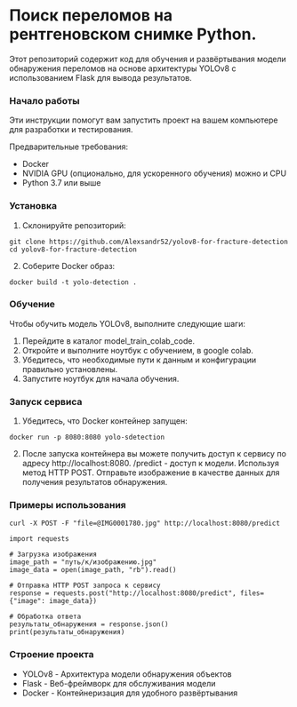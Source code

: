 
# Поиск переломов на рентгеновском снимке Python.

Этот репозиторий содержит код для обучения и развёртывания модели обнаружения переломов на основе архитектуры YOLOv8 с использованием Flask для вывода результатов.

### Начало работы
Эти инструкции помогут вам запустить проект на вашем компьютере для разработки и тестирования.

Предварительные требования:
- Docker
- NVIDIA GPU (опционально, для ускоренного обучения) можно и CPU
- Python 3.7 или выше

### Установка
1. Склонируйте репозиторий:
```bash:
git clone https://github.com/Alexsandr52/yolov8-for-fracture-detection
cd yolov8-for-fracture-detection
```
2. Соберите Docker образ:
```bash:
docker build -t yolo-detection .
```

### Обучение
Чтобы обучить модель YOLOv8, выполните следующие шаги:

1. Перейдите в каталог model_train_colab_code.
2. Откройте и выполните ноутбук с обучением, в google colab.
3. Убедитесь, что необходимые пути к данным и конфигурации правильно установлены.
4. Запустите ноутбук для начала обучения.

### Запуск сервиса
1. Убедитесь, что Docker контейнер запущен:
```bash:
docker run -p 8080:8080 yolo-sdetection
```
2. После запуска контейнера вы можете получить доступ к сервису по адресу http://localhost:8080. /predict - доступ к модели.
Используя метод HTTP POST. Отправьте изображение в качестве данных для получения результатов обнаружения.

### Примеры использования
```bash:
curl -X POST -F "file=@IMG0001780.jpg" http://localhost:8080/predict
```

```python:
import requests

# Загрузка изображения
image_path = "путь/к/изображению.jpg"
image_data = open(image_path, "rb").read()

# Отправка HTTP POST запроса к сервису
response = requests.post("http://localhost:8080/predict", files={"image": image_data})

# Обработка ответа
результаты_обнаружения = response.json()
print(результаты_обнаружения)

```

### Строение проекта
- YOLOv8 - Архитектура модели обнаружения объектов
- Flask - Веб-фреймворк для обслуживания модели
- Docker - Контейнеризация для удобного развёртывания
